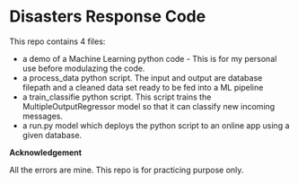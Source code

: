 # Disasters Response Code

This repo contains 4 files:
* a demo of a Machine Learning python code - This is for my personal use before modulazing the code.
* a process_data python script. The input and output are database filepath and a cleaned data set ready to be fed into a ML pipeline
* a train_classifie python script. This script trains the MultipleOutputRegressor model so that it can classify new incoming messages.
* a run.py model which deploys the python script to an online app using a given database.

__Acknowledgement__

All the errors are mine. This repo is for practicing purpose only.
